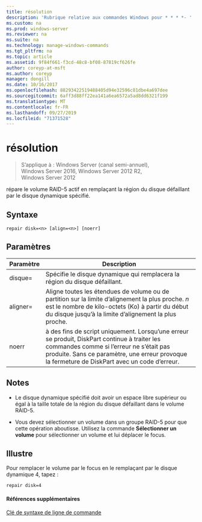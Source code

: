 ```yaml
---
title: résolution
description: 'Rubrique relative aux commandes Windows pour * * * *- '
ms.custom: na
ms.prod: windows-server
ms.reviewer: na
ms.suite: na
ms.technology: manage-windows-commands
ms.tgt_pltfrm: na
ms.topic: article
ms.assetid: 9f84f661-f3cd-48c8-bf08-87819cf626fe
author: coreyp-at-msft
ms.author: coreyp
manager: dongill
ms.date: 10/16/2017
ms.openlocfilehash: 88293422519488405d94e32596c81dbe4a697dee
ms.sourcegitcommit: 6aff3d88ff22ea141a6ea6572a5ad8dd6321f199
ms.translationtype: MT
ms.contentlocale: fr-FR
ms.lasthandoff: 09/27/2019
ms.locfileid: "71371528"
---
```

# <a name="repair"></a>résolution

>S’applique à : Windows Server (canal semi-annuel), Windows Server 2016, Windows Server 2012 R2, Windows Server 2012

répare le volume RAID\-5 actif en remplaçant la région du disque défaillant par le disque dynamique spécifié.  
  
  
  
## <a name="syntax"></a>Syntaxe  
  
```  
repair disk=<n> [align=<n>] [noerr]  
```  
  
## <a name="parameters"></a>Paramètres  
  
| Paramètre  |                                                                                             Description                                                                                              |
|------------|------------------------------------------------------------------------------------------------------------------------------------------------------------------------------------------------------|
| disque\=<n>  |                                                                 Spécifie le disque dynamique qui remplacera la région du disque défaillant.                                                                 |
| aligner\=<n> |          Aligne toutes les étendues de volume ou de partition sur la limite d’alignement la plus proche. *n* est le nombre de kilo-octets \(Ko\) à partir du début du disque jusqu’à la limite d’alignement la plus proche.           |
|   noerr    | à des fins de script uniquement. Lorsqu’une erreur se produit, DiskPart continue à traiter les commandes comme si l’erreur ne s’était pas produite. Sans ce paramètre, une erreur provoque la fermeture de DiskPart avec un code d’erreur. |
  
## <a name="remarks"></a>Notes  
  
-   Le disque dynamique spécifié doit avoir un espace libre supérieur ou égal à la taille totale de la région du disque défaillant dans le volume RAID\-5.  
  
-   Vous devez sélectionner un volume dans un groupe RAID\-5 pour que cette opération aboutisse. Utilisez la commande **Sélectionner un volume** pour sélectionner un volume et lui déplacer le focus.  
  
## <a name="BKMK_examples"></a>Illustre  
Pour remplacer le volume par le focus en le remplaçant par le disque dynamique 4, tapez :  
  
```  
repair disk=4  
```  
  
#### <a name="additional-references"></a>Références supplémentaires  
[Clé de syntaxe de ligne de commande](command-line-syntax-key.md)  
  

  

